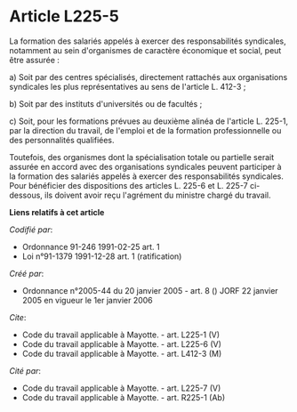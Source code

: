 # Article L225-5

La formation des salariés appelés à exercer des responsabilités syndicales, notamment au sein d'organismes de caractère
économique et social, peut être assurée :

a) Soit par des centres spécialisés, directement rattachés aux organisations syndicales les plus représentatives au sens de
l'article L. 412-3 ;

b) Soit par des instituts d'universités ou de facultés ;

c) Soit, pour les formations prévues au deuxième alinéa de l'article L. 225-1, par la direction du travail, de l'emploi et de
la formation professionnelle ou des personnalités qualifiées.

Toutefois, des organismes dont la spécialisation totale ou partielle serait assurée en accord avec des organisations
syndicales peuvent participer à la formation des salariés appelés à exercer des responsabilités syndicales. Pour bénéficier
des dispositions des articles L. 225-6 et L. 225-7 ci-dessous, ils doivent avoir reçu l'agrément du ministre chargé du
travail.

**Liens relatifs à cet article**

_Codifié par_:

  - Ordonnance 91-246 1991-02-25 art. 1
  - Loi n°91-1379 1991-12-28 art. 1 (ratification)

_Créé par_:

  - Ordonnance n°2005-44 du 20 janvier 2005 - art. 8 () JORF 22 janvier 2005 en vigueur le 1er janvier 2006

_Cite_:

  - Code du travail applicable à Mayotte. - art. L225-1 (V)
  - Code du travail applicable à Mayotte. - art. L225-6 (V)
  - Code du travail applicable à Mayotte. - art. L412-3 (M)

_Cité par_:

  - Code du travail applicable à Mayotte. - art. L225-7 (V)
  - Code du travail applicable à Mayotte. - art. R225-1 (Ab)
